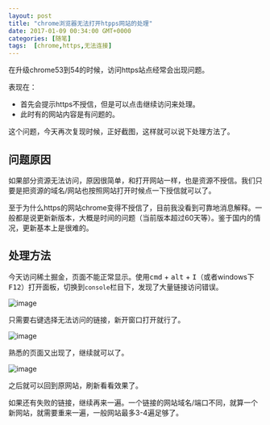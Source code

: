 ```yaml
---
layout: post
title: "chrome浏览器无法打开htpps网站的处理"
date: 2017-01-09 00:34:00 GMT+0000
categories: [随笔]
tags:  [chrome,https,无法连接]
---
```


在升级chrome53到54的时候，访问https站点经常会出现问题。

<!-- more -->

表现在：

* 首先会提示https不授信，但是可以点击继续访问来处理。
* 此时有的网站内容是有问题的。

这个问题，今天再次复现时候，正好截图，这样就可以说下处理方法了。

## 问题原因

如果部分资源无法访问，原因很简单，和打开网站一样，也是资源不授信。我们只要是把资源的域名/网站也按照网站打开时候点一下授信就可以了。

至于为什么https的网站chrome变得不授信了，目前我没看到可靠地消息解释。一般都是说更新新版本，大概是时间的问题（当前版本超过60天等）。鉴于国内的情况，更新基本上是很难的。

## 处理方法

今天访问稀土掘金，页面不能正常显示。使用<kbd>cmd</kbd> + <kbd>alt</kbd> + <kbd>I</kbd>（或者windows下<kbd>F12</kbd>）打开面板，切换到`console`栏目下，发现了大量链接访问错误。

![image](https://cdn0.yukapril.com/blog/2017-01-09-chrome-https-error-1.png-wm.black)

只需要右键选择无法访问的链接，新开窗口打开就行了。

![image](https://cdn0.yukapril.com/blog/2017-01-09-chrome-https-error-2.png-wm.black)

熟悉的页面又出现了，继续就可以了。

![image](https://cdn0.yukapril.com/blog/2017-01-09-chrome-https-error-3.png-wm.black)

之后就可以回到原网站，刷新看看效果了。

如果还有失败的链接，继续再来一遍。一个链接的网站域名/端口不同，就算一个新网站，就需要重来一遍，一般网站最多3-4遍足够了。



